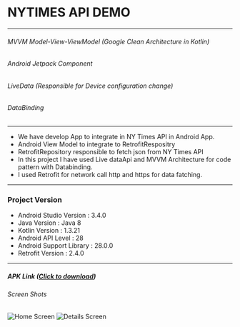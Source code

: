 #  NYTIMES API DEMO

------------

###### MVVM Model-View-ViewModel (Google Clean Architecture in Kotlin)
###### Android Jetpack Component
###### LiveData (Responsible for Device configuration change)
###### DataBinding

------------

-  We have develop App to integrate in NY Times API in Android App.
-  Android View Model to integrate to RetrofitRespositry
-  RetrofitRepository responsible to fetch json from NY Times API  
-  In this project I have used Live dataApi and MVVM Architecture for code pattern with Databinding.
-  I used Retrofit for network call http and https for data fatching.


------------

###  Project Version

- Android Studio Version : 3.4.0  
- Java Version : Java 8
- Kotlin Version : 1.3.21
- Android API Level : 28
- Android Support Library : 28.0.0
- Retrofit Version : 2.4.0

------------


##### APK Link ([Click to download](./apk/demo.apk "Click"))


###### Screen Shots

![Home Screen](./screen/1.jpg "Home")
![Details Screen](./screen/1.jpg "Details Screen")

